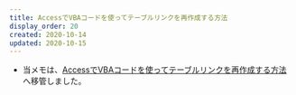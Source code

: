 ```yaml
---
title: AccessでVBAコードを使ってテーブルリンクを再作成する方法
display_order: 20
created: 2020-10-14
updated: 2020-10-15
---
```

- 当メモは、[AccessでVBAコードを使ってテーブルリンクを再作成する方法](https://thinktwice.tech/it/access/how_to_recreate_table_link_in_access_using_vba_code/)へ移管しました。